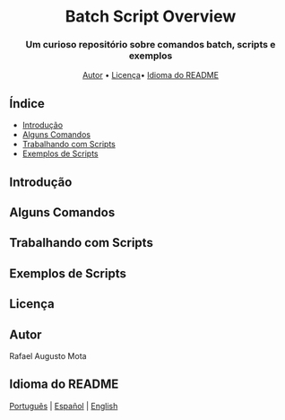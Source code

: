 <h1 align="center">Batch Script Overview</h1>

<h3 align="center">Um curioso repositório sobre comandos batch, scripts e exemplos</h3>

<p align="center" >
<a href="#autor">Autor</a> •
<a href="#licenca">Licença</a>•
<a href="#idioma-do-readme">Idioma do README</a></p>


## Índice

<ul>
<li><a href="introducao">Introdução</a></li>
<li><a href="comandos">Alguns Comandos</a></li>
<li><a href="trabalhando-com-scripts">Trabalhando com Scripts</a></li>
<li><a href="scripts-exemplos">Exemplos de Scripts</a></li>
</ul>

## Introdução


## Alguns Comandos


## Trabalhando com Scripts


## Exemplos de Scripts


## Licença


## Autor

Rafael Augusto Mota

## Idioma do README

[Português](./README-pt-br.md) | [Español](README-es.md) | [English](README-en.md) 

